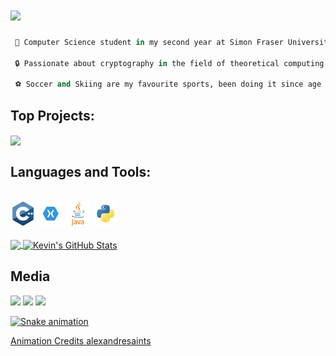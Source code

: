 <h1 align="left">
  <a href="https://git.io/typing-svg">
    <img src="https://readme-typing-svg.herokuapp.com/?lines=Hello,+There!+👋;This+is+Kevin....;Nice+to+meet+you!&center=true&size=30">
  </a>
</h1>

```python
 🏫 Computer Science student in my second year at Simon Fraser University 🏫

 🔒 Passionate about cryptography in the field of theoretical computing 🔒
 
 ⚽ Soccer and Skiing are my favourite sports, been doing it since age of 4 ⚽
```
 
 

## Top Projects:

<a href="https://github.com/sfuphantom/vcu-fw/tree/Throttle_Simulator_Script/command-line">
  <img align="center" src="https://github-readme-stats.vercel.app/api/pin/?username=sfuphantom&repo=vcu-fw&title_color=ffffff&text_color=c9cacc&icon_color=2bbc8a&bg_color=1d1f21" />
</a>

## Languages and Tools:

<div style="display: inline_block"><br>

<img height="40" src="https://raw.githubusercontent.com/github/explore/80688e429a7d4ef2fca1e82350fe8e3517d3494d/topics/cpp/cpp.png"/>
 
<img height="40" src="https://raw.githubusercontent.com/github/explore/80688e429a7d4ef2fca1e82350fe8e3517d3494d/topics/xamarin/xamarin.png"/>
  
<img height="40" src="https://raw.githubusercontent.com/github/explore/80688e429a7d4ef2fca1e82350fe8e3517d3494d/topics/java/java.png"/>
  
<img height="40" src="https://raw.githubusercontent.com/github/explore/80688e429a7d4ef2fca1e82350fe8e3517d3494d/topics/python/python.png"/>

</div><br>

<a href="https://github.com/MartinHeinz/MartinHeinz">
  <img align="center" src="https://github-readme-stats.vercel.app/api/top-langs/?username=kevinl03&show_icons=true&title_color=ffffff&text_color=c9cacc&icon_color=2bbc8a&bg_color=1d1f21&langs_count=3" height = "200px" />
</a>

<a href="https://github.com/MartinHeinz/MartinHeinz">
  <img align="center" src="https://github-readme-stats.vercel.app/api?username=kevinl03&show_icons=true&line_height=27&count_private=true&title_color=ffffff&text_color=c9cacc&icon_color=2bbc8a&bg_color=1d1f21" alt="Kevin's GitHub Stats" height = "200px"/>
</a>


## Media

<p align="left">
  <a target="_blank" href="https://www.linkedin.com/in/kevin-litvin/" alt="Linkedin">
  <img src="https://img.shields.io/badge/-LinkedIn-%230077B5?style=for-the-badge&logo=linkedin&logoColor=white" target="_blank"></a> 

  <a target="_blank" href="https://www.instagram.com/kevin.litvinn/" alt="Instagram">
  <img src="https://img.shields.io/badge/-Instagram-%23E4405F?style=for-the-badge&logo=instagram&logoColor=white" target="_blank"></a>
 
   <a target="_blank" href="mailto:klitvin101@gmail.com" alt="Gmail">
  <img src="https://img.shields.io/badge/Gmail-D14836?style=for-the-badge&logo=gmail&logoColor=white"</a>
</p>


![Snake animation](https://github.com/alexandresaints/alexandresaints/blob/output/github-contribution-grid-snake.svg)


Animation Credits
[alexandresaints](https://github.com/alexandresaints/alexandresaints/blob/output/github-contribution-grid-snake.svg)



